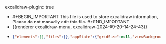 excalidraw-plugin:: true

- #+BEGIN_IMPORTANT
  This file is used to store excalidraw information, Please do not manually edit this file.
  #+END_IMPORTANT
- {{renderer excalidraw-menu, excalidraw-2024-09-20-14-24-43}}
- ```json
  {"elements":[],"files":{},"appState":{"gridSize":null,"viewBackgroundColor":"#ffffff","zoom":{"value":1},"offsetTop":20,"offsetLeft":0,"scrollX":0,"scrollY":0,"viewModeEnabled":false,"zenModeEnabled":false}}
  ```